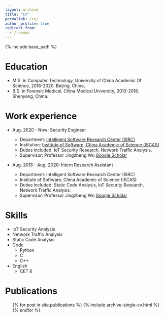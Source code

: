 ```yaml
---
layout: archive
title: "CV"
permalink: /cv/
author_profile: true
redirect_from:
  - /resume
---
```


{% include base_path %}

Education
======

* M.S. in Computer Technology, University of China Academic Of Science, 2018-2020. Beijing, China.
* B.S. in Forensic Medical, China Medical University, 2013-2018. Shenyang, China.

Work experience
======
* Aug. 2020 - Now: Security Engineer
  * Department: [Intelligent Software Research Center (ISRC)](https://isrc.iscas.ac.cn/)
  * Institution: [Institute of Software, China Academic of Science (ISCAS)](http://www.iscas.ac.cn/)
  * Duties included: IoT Security Research, Network Traffic Analysis.
  * Supervisor: Professor Jingzheng Wu [Google Scholar](https://scholar.google.com/citations?user=ePUcUP4AAAAJ&hl=en)

* Aug. 2018 - Aug. 2020: Intern Research Assistant
  * Department: Intelligent Software Research Center (ISRC)
  * Institute of Software, China Academic of Science (ISCAS)
  * Duties included: Static Code Analysis, IoT Security Research, Network Traffic Analysis.
  * Supervisor: Professor Jingzheng Wu [Google Scholar](https://scholar.google.com/citations?user=ePUcUP4AAAAJ&hl=en)

Skills
======
* IoT Security Analysis
* Network Traffic Analysis
* Static Code Analysis
* Code
  * Python
  * C
  * C++
* English
  * CET 6


Publications
======
  <ul>{% for post in site.publications %}
    {% include archive-single-cv.html %}
  {% endfor %}</ul>
  
<!-- Talks
======
  <ul>{% for post in site.talks %}
    {% include archive-single-talk-cv.html %}
  {% endfor %}</ul>
  
Teaching
======
  <ul>{% for post in site.teaching %}
    {% include archive-single-cv.html %}
  {% endfor %}</ul>
  
Service and leadership
======
* Currently signed in to 43 different slack teams -->
